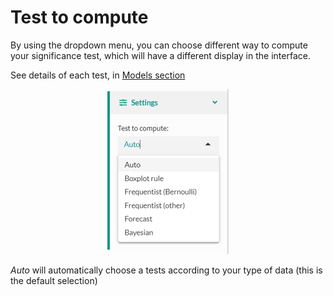 # Test to compute

By using the dropdown menu, you can choose different way to compute your significance test, which will have a different display in the interface.

See details of each test, in [Models section](impact/web_application/dashboard/models.md)

<center> <img src="impact/web_application/menu/images/List-of-test-to-compute.png"/></center>

*Auto* will automatically choose a tests according to your type of data (this is the default selection)
